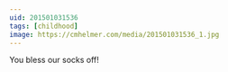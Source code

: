 ```yaml
---
uid: 201501031536
tags: [childhood]
image: https://cmhelmer.com/media/201501031536_1.jpg
---
```


You bless our socks off!
